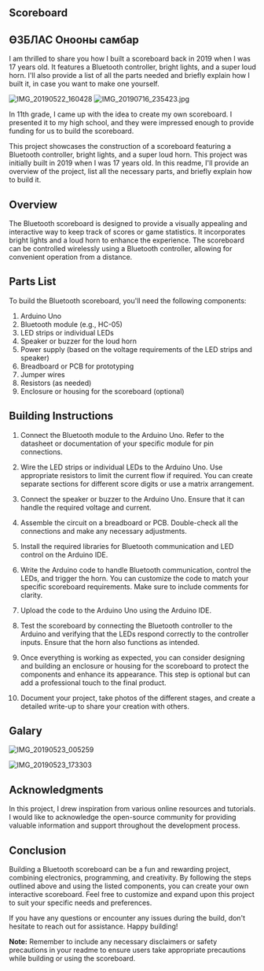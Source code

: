 ## Scoreboard
## ӨЗБЛАС Онооны самбар

I am thrilled to share you how I built a scoreboard back in 2019 when I was 17 years old. It features a Bluetooth controller, bright lights, and a super loud horn. I'll also provide a list of all the parts needed and briefly explain how I built it, in case you want to make one yourself.

![IMG_20190522_160428](https://user-images.githubusercontent.com/53986637/204053355-57f6b70d-31d1-415c-80c3-8af2ac9b2ae0.jpg)
![IMG_20190716_235423.jpg](https://user-images.githubusercontent.com/53986637/204053355-57f6b70d-31d1-415c-80c3-8af2ac9b2ae0.jpg)

In 11th grade, I came up with the idea to create my own scoreboard. I presented it to my high school, and they were impressed enough to provide funding for us to build the scoreboard.


This project showcases the construction of a scoreboard featuring a Bluetooth controller, bright lights, and a super loud horn. This project was initially built in 2019 when I was 17 years old. In this readme, I'll provide an overview of the project, list all the necessary parts, and briefly explain how to build it.

## Overview

The Bluetooth scoreboard is designed to provide a visually appealing and interactive way to keep track of scores or game statistics. It incorporates bright lights and a loud horn to enhance the experience. The scoreboard can be controlled wirelessly using a Bluetooth controller, allowing for convenient operation from a distance.

## Parts List

To build the Bluetooth scoreboard, you'll need the following components:

1. Arduino Uno
2. Bluetooth module (e.g., HC-05)
3. LED strips or individual LEDs
4. Speaker or buzzer for the loud horn
5. Power supply (based on the voltage requirements of the LED strips and speaker)
6. Breadboard or PCB for prototyping
7. Jumper wires
8. Resistors (as needed)
9. Enclosure or housing for the scoreboard (optional)

## Building Instructions

1. Connect the Bluetooth module to the Arduino Uno. Refer to the datasheet or documentation of your specific module for pin connections.

2. Wire the LED strips or individual LEDs to the Arduino Uno. Use appropriate resistors to limit the current flow if required. You can create separate sections for different score digits or use a matrix arrangement.

3. Connect the speaker or buzzer to the Arduino Uno. Ensure that it can handle the required voltage and current.

4. Assemble the circuit on a breadboard or PCB. Double-check all the connections and make any necessary adjustments.

5. Install the required libraries for Bluetooth communication and LED control on the Arduino IDE.

6. Write the Arduino code to handle Bluetooth communication, control the LEDs, and trigger the horn. You can customize the code to match your specific scoreboard requirements. Make sure to include comments for clarity.

7. Upload the code to the Arduino Uno using the Arduino IDE.

8. Test the scoreboard by connecting the Bluetooth controller to the Arduino and verifying that the LEDs respond correctly to the controller inputs. Ensure that the horn also functions as intended.

9. Once everything is working as expected, you can consider designing and building an enclosure or housing for the scoreboard to protect the components and enhance its appearance. This step is optional but can add a professional touch to the final product.

10. Document your project, take photos of the different stages, and create a detailed write-up to share your creation with others.

## Galary

![IMG_20190523_005259](https://user-images.githubusercontent.com/53986637/204057116-c92d94b4-b0ba-4a5b-881f-f074f5074889.jpg)


![IMG_20190523_173303](https://user-images.githubusercontent.com/53986637/204053369-e136c684-737f-4e6f-a0b0-bd7c0171a948.jpg)

## Acknowledgments

In this project, I drew inspiration from various online resources and tutorials. I would like to acknowledge the open-source community for providing valuable information and support throughout the development process.

## Conclusion

Building a Bluetooth scoreboard can be a fun and rewarding project, combining electronics, programming, and creativity. By following the steps outlined above and using the listed components, you can create your own interactive scoreboard. Feel free to customize and expand upon this project to suit your specific needs and preferences.

If you have any questions or encounter any issues during the build, don't hesitate to reach out for assistance. Happy building!

**Note:** Remember to include any necessary disclaimers or safety precautions in your readme to ensure users take appropriate precautions while building or using the scoreboard.
